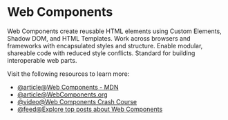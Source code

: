 # Web Components

Web Components create reusable HTML elements using Custom Elements, Shadow DOM, and HTML Templates. Work across browsers and frameworks with encapsulated styles and structure. Enable modular, shareable code with reduced style conflicts. Standard for building interoperable web parts.

Visit the following resources to learn more:

- [@article@Web Components - MDN](https://developer.mozilla.org/en-US/docs/Web/Web_Components)
- [@article@WebComponents.org](https://webcomponents.github.io/)
- [@video@Web Components Crash Course](https://www.youtube.com/watch?v=PCWaFLy3VUo)
- [@feed@Explore top posts about Web Components](https://app.daily.dev/tags/web-components?ref=roadmapsh)
